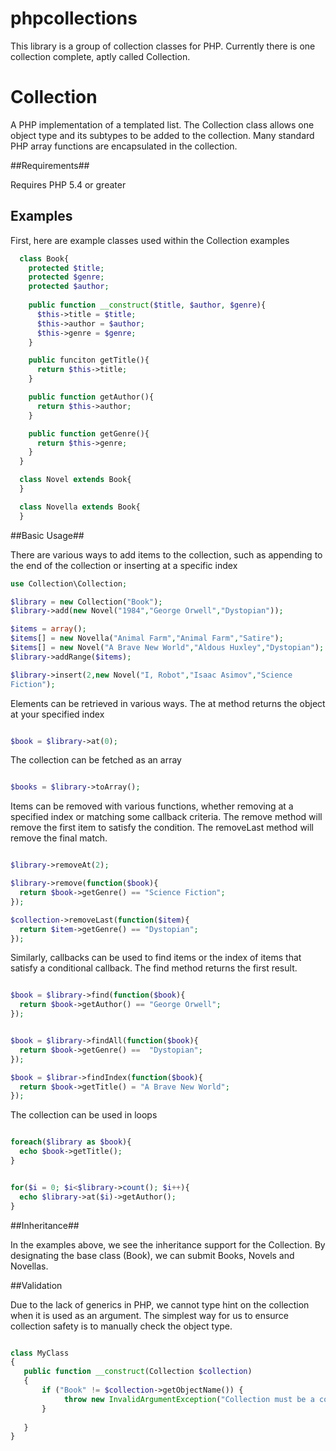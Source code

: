 phpcollections
=============

This library is a group of collection classes for PHP. Currently there is one collection complete, aptly called Collection.

Collection
=============

A PHP implementation of a templated list. The Collection class allows
one object type and its subtypes to be added to the collection. Many
standard PHP array functions are encapsulated in the collection.

##Requirements##

Requires PHP 5.4 or greater

## Examples ##

First, here are example classes used within the Collection examples

```php
  class Book{
    protected $title;
    protected $genre;
    protected $author;
 
    public function __construct($title, $author, $genre){
      $this->title = $title;
      $this->author = $author;
      $this->genre = $genre;
    }

    public funciton getTitle(){
      return $this->title; 
    }

    public function getAuthor(){
      return $this->author;
    }

    public function getGenre(){
      return $this->genre;
    }
  }

  class Novel extends Book{
  }

  class Novella extends Book{
  }


```
##Basic Usage##

There are various ways to add items to the collection, such as
appending to the end of the collection or inserting at a specific index

```php
use Collection\Collection;

$library = new Collection("Book");
$library->add(new Novel("1984","George Orwell","Dystopian"));

$items = array();
$items[] = new Novella("Animal Farm","Animal Farm","Satire");
$items[] = new Novel("A Brave New World","Aldous Huxley","Dystopian");
$library->addRange($items);

$library->insert(2,new Novel("I, Robot","Isaac Asimov","Science
Fiction");

```

Elements can be retrieved in various ways. The at method returns the
object at your specified index 

```php

$book = $library->at(0);

```

The collection can be fetched as an array

```php

$books = $library->toArray();

```

Items can be removed with various functions, whether removing at a
specified index or matching some callback criteria. The remove method
will remove the first item to satisfy the condition. The removeLast
method will remove the final match.

```php

$library->removeAt(2);

$library->remove(function($book){
  return $book->getGenre() == "Science Fiction";
});

$collection->removeLast(function($item){
  return $item->getGenre() == "Dystopian";
});

```

Similarly, callbacks can be used to find items or the index of items
that satisfy a conditional callback. The find method returns the first
result.

```php

$book = $library->find(function($book){
  return $book->getAuthor() == "George Orwell";
});


$book = $library->findAll(function($book){
  return $book->getGenre() ==  "Dystopian";
});

$book = $librar->findIndex(function($book){
  return $book->getTitle() = "A Brave New World";
});


```

The collection can be used in loops

```php

foreach($library as $book){
  echo $book->getTitle();
}


for($i = 0; $i<$library->count(); $i++){
  echo $library->at($i)->getAuthor();
}

```

##Inheritance##

In the examples above, we see the inheritance support for the
Collection. By designating the base class (Book), we can submit Books,
Novels and Novellas.

##Validation

Due to the lack of generics in PHP, we cannot type hint on the collection when it is used as an argument.
The simplest way for us to ensurce collection safety is to manually check the object type.

```php

class MyClass
{
   public function __construct(Collection $collection)
   {
       if ("Book" != $collection->getObjectName()) {
            throw new InvalidArgumentException("Collection must be a collection of Books");
       }
       
   }
}
```
